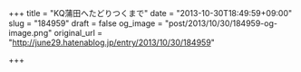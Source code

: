 +++
title = "KQ蒲田へたどりつくまで"
date = "2013-10-30T18:49:59+09:00"
slug = "184959"
draft = false
og_image = "post/2013/10/30/184959-og-image.png"
original_url = "http://june29.hatenablog.jp/entry/2013/10/30/184959"

+++

<p><script src="http://ideone.com/e.js/JaXhPf" type="text/javascript"></script></p>
